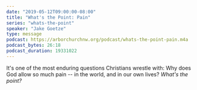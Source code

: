 ```yaml
---
date: "2019-05-12T09:00:00-08:00"
title: "What's the Point: Pain"
series: "whats-the-point"
speaker: "Jake Goetze"
type: message
podcast: https://arborchurchnw.org/podcast/whats-the-point-pain.m4a
podcast_bytes: 26:18
podcast_duration: 19331022
---
```


It's one of the most enduring questions Christians wrestle with: Why does God allow so much pain -- in the world, and in our own lives? *What's the point?*


